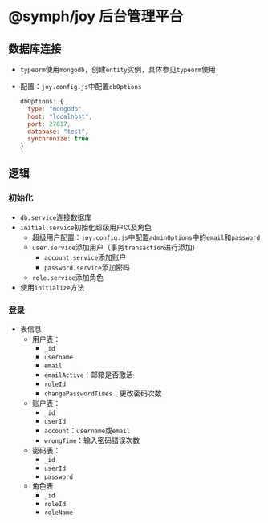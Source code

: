# @symph/joy 后台管理平台

## 数据库连接

- `typeorm`使用`mongodb`，创建`entity`实例，具体参见`typeorm`使用
- 配置：`joy.config.js`中配置`dbOptions`

    ```javascript
    dbOptions: {
      type: "mongodb",
      host: "localhost",
      port: 27017,
      database: "test",
      synchronize: true
    }
    ```

## 逻辑

### 初始化

- `db.service`连接数据库
- `initial.service`初始化超级用户以及角色
  - 超级用户配置：`joy.config.js`中配置`adminOptions`中的`email`和`password`
  - `user.service`添加用户（事务`transaction`进行添加）
    - `account.service`添加账户
    - `password.service`添加密码
  - `role.service`添加角色
- 使用`initialize`方法

### 登录

- 表信息
  - 用户表：
    - `_id`
    - `username`
    - `email`
    - `emailActive`：邮箱是否激活
    - `roleId`
    - `changePasswordTimes`：更改密码次数
  - 账户表：
    - `_id`
    - `userId`
    - `account`：`username`或`email`
    - `wrongTime`：输入密码错误次数
  - 密码表：
    - `_id`
    - `userId`
    - `password`
  - 角色表
    - `_id`
    - `roleId`
    - `roleName`
